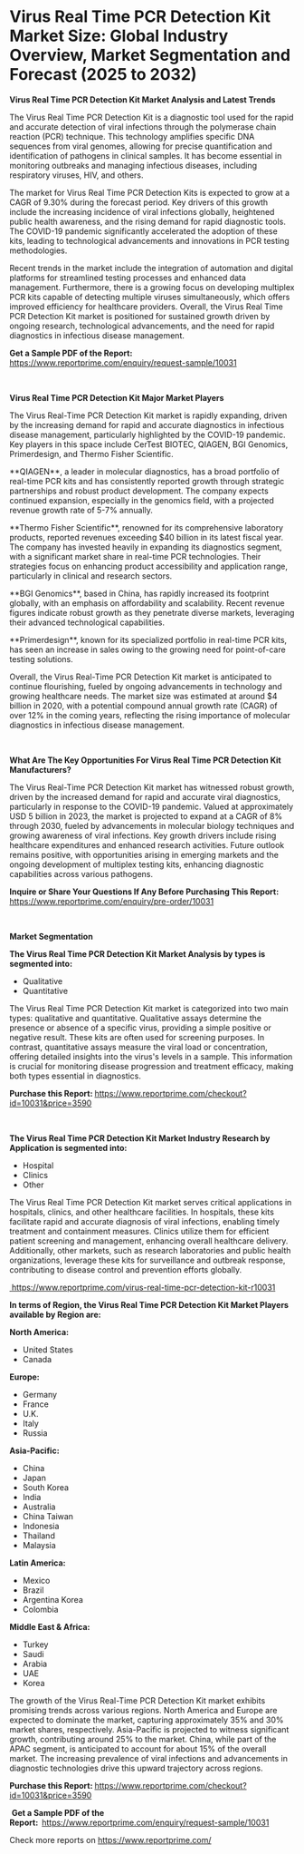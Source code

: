 <p><h1>Virus Real Time PCR Detection Kit Market Size: Global Industry Overview, Market Segmentation and Forecast (2025 to 2032)</h1></p><p><strong>Virus Real Time PCR Detection Kit Market Analysis and Latest Trends</strong></p>
<p><p>The Virus Real Time PCR Detection Kit is a diagnostic tool used for the rapid and accurate detection of viral infections through the polymerase chain reaction (PCR) technique. This technology amplifies specific DNA sequences from viral genomes, allowing for precise quantification and identification of pathogens in clinical samples. It has become essential in monitoring outbreaks and managing infectious diseases, including respiratory viruses, HIV, and others.</p><p>The market for Virus Real Time PCR Detection Kits is expected to grow at a CAGR of 9.30% during the forecast period. Key drivers of this growth include the increasing incidence of viral infections globally, heightened public health awareness, and the rising demand for rapid diagnostic tools. The COVID-19 pandemic significantly accelerated the adoption of these kits, leading to technological advancements and innovations in PCR testing methodologies. </p><p>Recent trends in the market include the integration of automation and digital platforms for streamlined testing processes and enhanced data management. Furthermore, there is a growing focus on developing multiplex PCR kits capable of detecting multiple viruses simultaneously, which offers improved efficiency for healthcare providers. Overall, the Virus Real Time PCR Detection Kit market is positioned for sustained growth driven by ongoing research, technological advancements, and the need for rapid diagnostics in infectious disease management.</p></p>
<p><strong>Get a Sample PDF of the Report:&nbsp;</strong> <a href="https://www.reportprime.com/enquiry/request-sample/10031?utm_campaign=3088&utm_medium=2&utm_source=Github&utm_content=ia&utm_term=20032025&utm_id=virus-real-time-pcr-detection-kit">https://www.reportprime.com/enquiry/request-sample/10031</a></p>
<p>&nbsp;</p>
<p><strong>Virus Real Time PCR Detection Kit Major Market Players</strong></p>
<p><p>The Virus Real-Time PCR Detection Kit market is rapidly expanding, driven by the increasing demand for rapid and accurate diagnostics in infectious disease management, particularly highlighted by the COVID-19 pandemic. Key players in this space include CerTest BIOTEC, QIAGEN, BGI Genomics, Primerdesign, and Thermo Fisher Scientific.</p><p>**QIAGEN**, a leader in molecular diagnostics, has a broad portfolio of real-time PCR kits and has consistently reported growth through strategic partnerships and robust product development. The company expects continued expansion, especially in the genomics field, with a projected revenue growth rate of 5-7% annually.</p><p>**Thermo Fisher Scientific**, renowned for its comprehensive laboratory products, reported revenues exceeding $40 billion in its latest fiscal year. The company has invested heavily in expanding its diagnostics segment, with a significant market share in real-time PCR technologies. Their strategies focus on enhancing product accessibility and application range, particularly in clinical and research sectors.</p><p>**BGI Genomics**, based in China, has rapidly increased its footprint globally, with an emphasis on affordability and scalability. Recent revenue figures indicate robust growth as they penetrate diverse markets, leveraging their advanced technological capabilities.</p><p>**Primerdesign**, known for its specialized portfolio in real-time PCR kits, has seen an increase in sales owing to the growing need for point-of-care testing solutions.</p><p>Overall, the Virus Real-Time PCR Detection Kit market is anticipated to continue flourishing, fueled by ongoing advancements in technology and growing healthcare needs. The market size was estimated at around $4 billion in 2020, with a potential compound annual growth rate (CAGR) of over 12% in the coming years, reflecting the rising importance of molecular diagnostics in infectious disease management.</p></p>
<p>&nbsp;</p>
<p><strong>What Are The Key Opportunities For Virus Real Time PCR Detection Kit Manufacturers?</strong></p>
<p><p>The Virus Real-Time PCR Detection Kit market has witnessed robust growth, driven by the increased demand for rapid and accurate viral diagnostics, particularly in response to the COVID-19 pandemic. Valued at approximately USD 5 billion in 2023, the market is projected to expand at a CAGR of 8% through 2030, fueled by advancements in molecular biology techniques and growing awareness of viral infections. Key growth drivers include rising healthcare expenditures and enhanced research activities. Future outlook remains positive, with opportunities arising in emerging markets and the ongoing development of multiplex testing kits, enhancing diagnostic capabilities across various pathogens.</p></p>
<p><strong>Inquire or Share Your Questions If Any Before Purchasing This Report:</strong> <a href="https://www.reportprime.com/enquiry/pre-order/10031?utm_campaign=3088&utm_medium=2&utm_source=Github&utm_content=ia&utm_term=20032025&utm_id=virus-real-time-pcr-detection-kit">https://www.reportprime.com/enquiry/pre-order/10031</a></p>
<p>&nbsp;</p>
<p><strong>Market Segmentation</strong></p>
<p><strong>The Virus Real Time PCR Detection Kit Market Analysis by types is segmented into:</strong></p>
<p><ul><li>Qualitative</li><li>Quantitative</li></ul></p>
<p><p>The Virus Real Time PCR Detection Kit market is categorized into two main types: qualitative and quantitative. Qualitative assays determine the presence or absence of a specific virus, providing a simple positive or negative result. These kits are often used for screening purposes. In contrast, quantitative assays measure the viral load or concentration, offering detailed insights into the virus's levels in a sample. This information is crucial for monitoring disease progression and treatment efficacy, making both types essential in diagnostics.</p></p>
<p><strong>Purchase this Report:&nbsp;</strong><a href="https://www.reportprime.com/checkout?id=10031&price=3590&utm_campaign=3088&utm_medium=2&utm_source=Github&utm_content=ia&utm_term=20032025&utm_id=virus-real-time-pcr-detection-kit">https://www.reportprime.com/checkout?id=10031&price=3590</a></p>
<p>&nbsp;</p>
<p><strong>The Virus Real Time PCR Detection Kit Market Industry Research by Application is segmented into:</strong></p>
<p><ul><li>Hospital</li><li>Clinics</li><li>Other</li></ul></p>
<p><p>The Virus Real Time PCR Detection Kit market serves critical applications in hospitals, clinics, and other healthcare facilities. In hospitals, these kits facilitate rapid and accurate diagnosis of viral infections, enabling timely treatment and containment measures. Clinics utilize them for efficient patient screening and management, enhancing overall healthcare delivery. Additionally, other markets, such as research laboratories and public health organizations, leverage these kits for surveillance and outbreak response, contributing to disease control and prevention efforts globally.</p></p>
<p><a href="https://www.reportprime.com/virus-real-time-pcr-detection-kit-r10031?utm_campaign=3088&utm_medium=2&utm_source=Github&utm_content=ia&utm_term=20032025&utm_id=virus-real-time-pcr-detection-kit">&nbsp;https://www.reportprime.com/virus-real-time-pcr-detection-kit-r10031</a></p>
<p><strong>In terms of Region, the Virus Real Time PCR Detection Kit Market Players available by Region are:</strong></p>
<p>
    <p> <strong> North America: </strong>
        <ul>
            <li>United States</li>
            <li>Canada</li>
        </ul>
        </p> 
    <p> <strong> Europe: </strong>
        <ul>
            <li>Germany</li>
            <li>France</li>
            <li>U.K.</li>
            <li>Italy</li>
            <li>Russia</li>
        </ul>
        </p> 
    <p> <strong> Asia-Pacific: </strong>
        <ul>
            <li>China</li>
            <li>Japan</li>
            <li>South Korea</li>
            <li>India</li>
            <li>Australia</li>
            <li>China Taiwan</li>
            <li>Indonesia</li>
            <li>Thailand</li>
            <li>Malaysia</li>
        </ul>
        </p> 
    <p> <strong> Latin America: </strong>
        <ul>
            <li>Mexico</li>
            <li>Brazil</li>
            <li>Argentina Korea</li>
            <li>Colombia</li>
        </ul>
        </p> 
    <p> <strong> Middle East & Africa: </strong>
        <ul>
            <li>Turkey</li>
            <li>Saudi</li>
            <li>Arabia</li>
            <li>UAE</li>
            <li>Korea</li>
        </ul>
    </p>
    </p>
<p><p>The growth of the Virus Real-Time PCR Detection Kit market exhibits promising trends across various regions. North America and Europe are expected to dominate the market, capturing approximately 35% and 30% market shares, respectively. Asia-Pacific is projected to witness significant growth, contributing around 25% to the market. China, while part of the APAC segment, is anticipated to account for about 15% of the overall market. The increasing prevalence of viral infections and advancements in diagnostic technologies drive this upward trajectory across regions.</p></p>
<p><strong>Purchase this Report: </strong><a href="https://www.reportprime.com/checkout?id=10031&price=3590&utm_campaign=3088&utm_medium=2&utm_source=Github&utm_content=ia&utm_term=20032025&utm_id=virus-real-time-pcr-detection-kit">https://www.reportprime.com/checkout?id=10031&price=3590</a></p>
<p>&nbsp;<strong>Get a Sample PDF of the Report:&nbsp;&nbsp;</strong><a href="https://www.reportprime.com/enquiry/request-sample/10031?utm_campaign=3088&utm_medium=2&utm_source=Github&utm_content=ia&utm_term=20032025&utm_id=virus-real-time-pcr-detection-kit">https://www.reportprime.com/enquiry/request-sample/10031</a></p>
<p><strong></strong></p>
<p>Check more reports on <a href="https://www.reportprime.com/?utm_campaign=3088&utm_medium=2&utm_source=Github&utm_content=ia&utm_term=20032025&utm_id=virus-real-time-pcr-detection-kit">https://www.reportprime.com/</a></p>